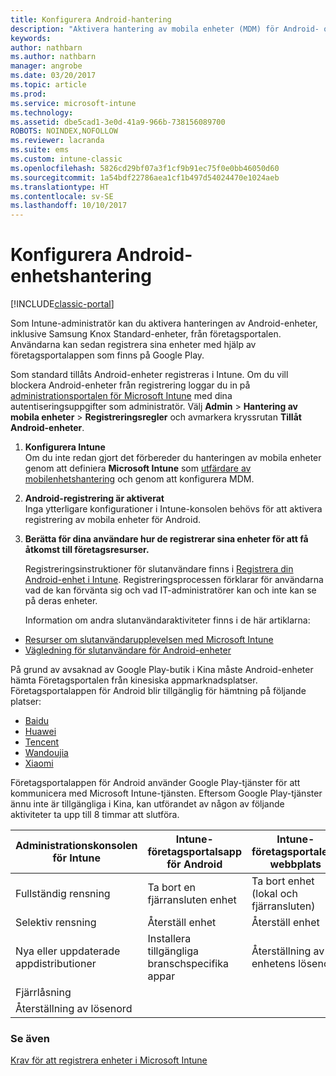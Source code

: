 ```yaml
---
title: Konfigurera Android-hantering
description: "Aktivera hantering av mobila enheter (MDM) för Android- och KNOX Standard-enheter med Microsoft Intune."
keywords: 
author: nathbarn
ms.author: nathbarn
manager: angrobe
ms.date: 03/20/2017
ms.topic: article
ms.prod: 
ms.service: microsoft-intune
ms.technology: 
ms.assetid: dbe5cad1-3e0d-41a9-966b-738156089700
ROBOTS: NOINDEX,NOFOLLOW
ms.reviewer: lacranda
ms.suite: ems
ms.custom: intune-classic
ms.openlocfilehash: 5826cd29bf07a3f1cf9b91ec75f0e0bb46050d60
ms.sourcegitcommit: 1a54bdf22786aea1cf1b497d54024470e1024aeb
ms.translationtype: HT
ms.contentlocale: sv-SE
ms.lasthandoff: 10/10/2017
---
```

# <a name="set-up-android-device-management"></a>Konfigurera Android-enhetshantering

[!INCLUDE[classic-portal](../includes/classic-portal.md)]

Som Intune-administratör kan du aktivera hanteringen av Android-enheter, inklusive Samsung Knox Standard-enheter, från företagsportalen. Användarna kan sedan registrera sina enheter med hjälp av företagsportalappen som finns på Google Play.

Som standard tillåts Android-enheter registreras i Intune. Om du vill blockera Android-enheter från registrering loggar du in på [administrationsportalen för Microsoft Intune](https://manage.microsoft.com) med dina autentiseringsuppgifter som administratör. Välj **Admin** > **Hantering av mobila enheter** > **Registreringsregler** och avmarkera kryssrutan	**Tillåt Android-enheter**.

1.  **Konfigurera Intune**<br>
    Om du inte redan gjort det förbereder du hanteringen av mobila enheter genom att definiera **Microsoft Intune** som [utfärdare av mobilenhetshantering](prerequisites-for-enrollment.md#step-2-set-mdm-authority) och genom att konfigurera MDM.

2.  **Android-registrering är aktiverat**<br>
    Inga ytterligare konfigurationer i Intune-konsolen behövs för att aktivera registrering av mobila enheter för Android.

3.  **Berätta för dina användare hur de registrerar sina enheter för att få åtkomst till företagsresurser.**

    Registreringsinstruktioner för slutanvändare finns i [Registrera din Android-enhet i Intune](https://docs.microsoft.com/intune-user-help/enroll-your-device-in-intune-android). Registreringsprocessen förklarar för användarna vad de kan förvänta sig och vad IT-administratörer kan och inte kan se på deras enheter.

    Information om andra slutanvändaraktiviteter finns i de här artiklarna:
  - [Resurser om slutanvändarupplevelsen med Microsoft Intune](/intune/end-user-educate)
  - [Vägledning för slutanvändare för Android-enheter](https://docs.microsoft.com/intune-user-help/using-your-android-device-with-intune)

På grund av avsaknad av Google Play-butik i Kina måste Android-enheter hämta Företagsportalen från kinesiska appmarknadsplatser. Företagsportalappen för Android blir tillgänglig för hämtning på följande platser:
* [Baidu](https://go.microsoft.com/fwlink/?linkid=836946)
* [Huawei](https://go.microsoft.com/fwlink/?linkid=836948)
* [Tencent](https://go.microsoft.com/fwlink/?linkid=836949)
* [Wandoujia](https://go.microsoft.com/fwlink/?linkid=836950)
* [Xiaomi](https://go.microsoft.com/fwlink/?linkid=836947)

Företagsportalappen för Android använder Google Play-tjänster för att kommunicera med Microsoft Intune-tjänsten. Eftersom Google Play-tjänster ännu inte är tillgängliga i Kina, kan utförandet av någon av följande aktiviteter ta upp till 8 timmar att slutföra. 

|Administrationskonsolen för Intune| Intune-företagsportalsapp för Android |Intune-företagsportalens webbplats|   
|---|---|---|
|Fullständig rensning| Ta bort en fjärransluten enhet| Ta bort enhet (lokal och fjärransluten)|
|Selektiv rensning| Återställ enhet| Återställ enhet|
|Nya eller uppdaterade appdistributioner| Installera tillgängliga branschspecifika appar| Återställning av enhetens lösenord|
|Fjärrlåsning|||
|Återställning av lösenord|||

### <a name="see-also"></a>Se även
[Krav för att registrera enheter i Microsoft Intune](prerequisites-for-enrollment.md)
